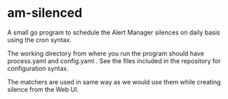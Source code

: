 # am-silenced

A small go program to schedule the Alert Manager silences on daily basis using the cron syntax.

The working directory from where you run the program should have process.yaml and config.yaml . See the files included in the repository for configuration syntax.

The matchers are used in same way as we would use them while creating silence from the Web UI.
